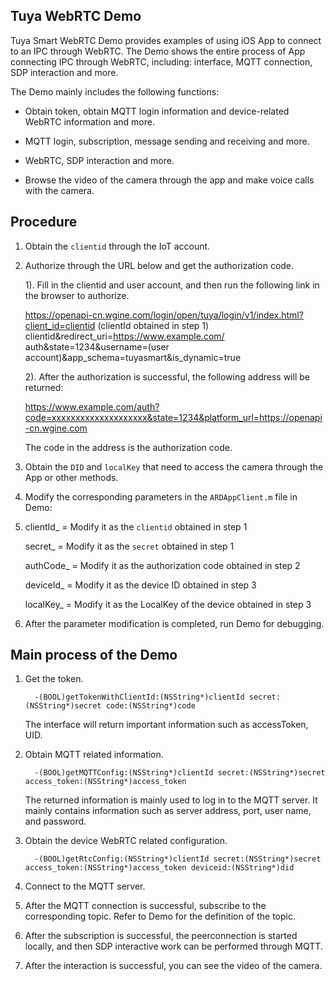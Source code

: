 ## Tuya WebRTC Demo
Tuya Smart WebRTC Demo provides examples of using iOS App to connect to an IPC through WebRTC. The Demo shows the entire process of App connecting IPC through WebRTC, including: interface, MQTT connection, SDP interaction and more.

The Demo mainly includes the following functions:
* Obtain token, obtain MQTT login information and device-related WebRTC information and more.

* MQTT login, subscription, message sending and receiving and more.

* WebRTC, SDP interaction and more.

* Browse the video of the camera through the app and make voice calls with the camera.

## Procedure

1. Obtain the `clientid` through the IoT account.

2. Authorize through the URL below and get the authorization code.

    1). Fill in the clientid and user account, and then run the following link in the browser to authorize.
   
    https://openapi-cn.wgine.com/login/open/tuya/login/v1/index.html?client_id=clientid (clientId obtained in step 1) clientid&redirect_uri=https://www.example.com/ auth&state=1234&username=(user account)&app_schema=tuyasmart&is_dynamic=true

    2). After the authorization is successful, the following address will be returned:
    
    https://www.example.com/auth?code=xxxxxxxxxxxxxxxxxxxx&state=1234&platform_url=https://openapi-cn.wgine.com
    
    The code in the address is the authorization code.
    
3. Obtain the `DID` and `localKey` that need to access the camera through the App or other methods.

4. Modify the corresponding parameters in the `ARDAppClient.m` file in Demo:
5. 
   clientId_ = Modify it as the `clientid` obtained in step 1
   
   secret_   = Modify it as the  `secret` obtained in step 1
   
   authCode_ = Modify it as the authorization code obtained in step 2
   
   deviceId_ = Modify it as the device ID obtained in step 3
   
   localKey_ = Modify it as the LocalKey of the device obtained in step 3
   
5. After the parameter modification is completed, run Demo for debugging.

## Main process of the Demo

1. Get the token.
    ```
      -(BOOL)getTokenWithClientId:(NSString*)clientId secret:(NSString*)secret code:(NSString*)code
    ```
      The interface will return important information such as  accessToken, UID.
      
2. Obtain MQTT related information.
    ```
      -(BOOL)getMQTTConfig:(NSString*)clientId secret:(NSString*)secret access_token:(NSString*)access_token
      ```
      The returned information is mainly used to log in to the MQTT server. It mainly contains information such as server address, port, user name, and password.
      
3. Obtain the device WebRTC related configuration.
    ```
      -(BOOL)getRtcConfig:(NSString*)clientId secret:(NSString*)secret access_token:(NSString*)access_token deviceid:(NSString*)did
    ```
4. Connect to the MQTT server.
  
5. After the MQTT connection is successful, subscribe to the corresponding topic. Refer to Demo for the definition of the topic.
  
6. After the subscription is successful, the peerconnection is started locally, and then SDP interactive work can be performed through MQTT.
  
7. After the interaction is successful, you can see the video of the camera.
